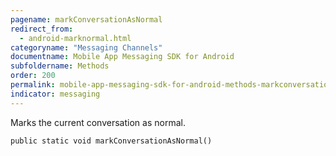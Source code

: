 ```yaml
---
pagename: markConversationAsNormal
redirect_from:
  - android-marknormal.html
categoryname: "Messaging Channels"
documentname: Mobile App Messaging SDK for Android
subfoldername: Methods
order: 200
permalink: mobile-app-messaging-sdk-for-android-methods-markconversationasnormal.html
indicator: messaging
---
```


Marks the current conversation as normal.

`public static void markConversationAsNormal()`